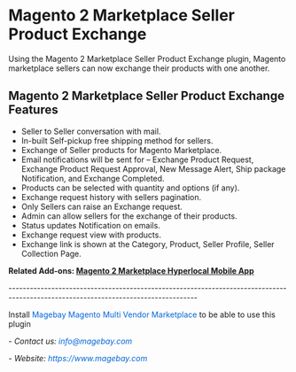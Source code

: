 <h1>Magento 2 Marketplace Seller Product Exchange</h1>

<p>Using the Magento 2 Marketplace Seller Product Exchange plugin, Magento marketplace sellers can now exchange their products with one another.</p>

<h2>Magento 2 Marketplace Seller Product Exchange Features</h2>

<ul>
	<li>Seller to Seller conversation with mail.</li>
	<li>In-built Self-pickup free shipping method for sellers.</li>
	<li>Exchange of Seller products for Magento Marketplace.</li>
	<li>Email notifications will be sent for &ndash; Exchange Product Request, Exchange Product Request Approval, New Message Alert, Ship package Notification, and Exchange Completed.</li>
	<li>Products can be selected with quantity and options (if any).</li>
	<li>Exchange request history with sellers pagination.</li>
	<li>Only Sellers can raise an Exchange request.</li>
	<li>Admin can allow sellers for the exchange of their products.</li>
	<li>Status updates Notification on emails.</li>
	<li>Exchange request view with products.</li>
	<li>Exchange link is shown at the Category, Product, Seller Profile, Seller Collection Page.</li>
</ul>

<p><strong>Related Add-ons:&nbsp;<a href="https://github.com/magebaycom/magento2-marketplace-hyperlocal-mobile-app/">Magento 2 Marketplace Hyperlocal Mobile App</a></strong></p>

<p>-----------------------------------------------------------------------------------------------------------------------------------</p>

<p>Install&nbsp;<a href="https://www.magebay.com/magento-multi-vendor-marketplace-extension" style="box-sizing: border-box; background-color: transparent; color: rgb(3, 102, 214); text-decoration-line: none;">Magebay Magento Multi Vendor Marketplace</a>&nbsp;to be able to use this plugin</p>

<p><em>- Contact&nbsp;us:&nbsp;<a href="mailto:info@magebay.com" style="box-sizing: border-box; background-color: transparent; color: rgb(3, 102, 214); text-decoration-line: none;">info@magebay.com</a></em></p>

<p><em>- Website:&nbsp;<a href="https://www.magebay.com/" style="box-sizing: border-box; background-color: transparent; color: rgb(3, 102, 214); text-decoration-line: none;">https://www.magebay.com</a></em></p>
